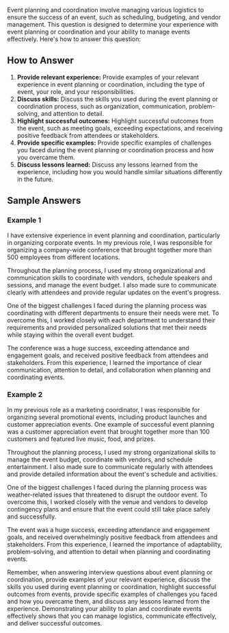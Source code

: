 
Event planning and coordination involve managing various logistics to ensure the success of an event, such as scheduling, budgeting, and vendor management. This question is designed to determine your experience with event planning or coordination and your ability to manage events effectively. Here's how to answer this question:

How to Answer
-------------

1. **Provide relevant experience:** Provide examples of your relevant experience in event planning or coordination, including the type of event, your role, and your responsibilities.
2. **Discuss skills:** Discuss the skills you used during the event planning or coordination process, such as organization, communication, problem-solving, and attention to detail.
3. **Highlight successful outcomes:** Highlight successful outcomes from the event, such as meeting goals, exceeding expectations, and receiving positive feedback from attendees or stakeholders.
4. **Provide specific examples:** Provide specific examples of challenges you faced during the event planning or coordination process and how you overcame them.
5. **Discuss lessons learned:** Discuss any lessons learned from the experience, including how you would handle similar situations differently in the future.

Sample Answers
--------------

### Example 1

I have extensive experience in event planning and coordination, particularly in organizing corporate events. In my previous role, I was responsible for organizing a company-wide conference that brought together more than 500 employees from different locations.

Throughout the planning process, I used my strong organizational and communication skills to coordinate with vendors, schedule speakers and sessions, and manage the event budget. I also made sure to communicate clearly with attendees and provide regular updates on the event's progress.

One of the biggest challenges I faced during the planning process was coordinating with different departments to ensure their needs were met. To overcome this, I worked closely with each department to understand their requirements and provided personalized solutions that met their needs while staying within the overall event budget.

The conference was a huge success, exceeding attendance and engagement goals, and received positive feedback from attendees and stakeholders. From this experience, I learned the importance of clear communication, attention to detail, and collaboration when planning and coordinating events.

### Example 2

In my previous role as a marketing coordinator, I was responsible for organizing several promotional events, including product launches and customer appreciation events. One example of successful event planning was a customer appreciation event that brought together more than 100 customers and featured live music, food, and prizes.

Throughout the planning process, I used my strong organizational skills to manage the event budget, coordinate with vendors, and schedule entertainment. I also made sure to communicate regularly with attendees and provide detailed information about the event's schedule and activities.

One of the biggest challenges I faced during the planning process was weather-related issues that threatened to disrupt the outdoor event. To overcome this, I worked closely with the venue and vendors to develop contingency plans and ensure that the event could still take place safely and successfully.

The event was a huge success, exceeding attendance and engagement goals, and received overwhelmingly positive feedback from attendees and stakeholders. From this experience, I learned the importance of adaptability, problem-solving, and attention to detail when planning and coordinating events.

Remember, when answering interview questions about event planning or coordination, provide examples of your relevant experience, discuss the skills you used during event planning or coordination, highlight successful outcomes from events, provide specific examples of challenges you faced and how you overcame them, and discuss any lessons learned from the experience. Demonstrating your ability to plan and coordinate events effectively shows that you can manage logistics, communicate effectively, and deliver successful outcomes.
